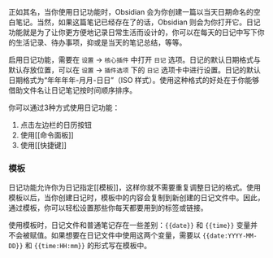 正如其名，当你使用日记功能时，Obsidian 会为你创建一篇以当天日期命名的空白笔记。当然，如果这篇笔记已经存在了的话，Obsidian 则会为你打开它。日记功能就是为了让你更方便地记录日常生活而设计的，你可以在每天的日记中写下你的生活记录、待办事项，抑或是当天的笔记总结，等等。

启用日记功能，需要在 `设置` -> `核心插件` 中打开 `日记` 选项。日记的默认日期格式与默认存放位置，可以在 `设置` -> `插件选项` 下的 `日记` 选项卡中进行设置。日记的默认日期格式为“年年年年-月月-日日”（ISO 样式）。使用这种格式的好处在于你能够借助文件名让日记笔记按时间顺序排序。

你可以通过3种方式使用日记功能：

1. 点击左边栏的日历按钮
2. 使用[[命令面板]]
3. 使用[[快捷键]]

### 模板

日记功能允许你为日记指定[[模板]]，这样你就不需要重复调整日记的格式。使用模板以后，当你创建日记时，模板中的内容会复制到新创建的日记文件中。因此，通过模板，你可以轻松设置那些你每天都要用到的标签或链接。

使用模板时，日记文件和普通笔记存在一些差别：`{{date}}` 和 `{{time}}` 变量并不会被赋值。如果想要在日记文件中使用这两个变量，需要以 `{{date:YYYY-MM-DD}}` 和 `{{time:HH:mm}}` 的形式写在模板中。